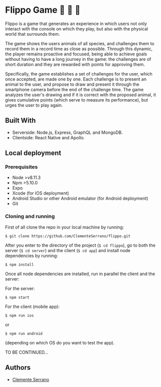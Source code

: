 # Flippo Game :dog: :monkey: :tropical_fish:

Flippo is a game that generates an experience in which users not only interact with the console on which they play, but also with the physical world that surrounds them.

The game shows the users animals of all species, and challenges them to record them in a record time as close as possible. Through this dynamic, the player remains proactive and focused, being able to achieve goals without having to have a long journey in the game: the challenges are of short duration and they are rewarded with points for approving them.

Specifically, the game establishes a set of challenges for the user, which once accepted, are made one by one. Each challenge is to present an animal to the user, and propose to draw and present it through the smartphone camera before the end of the challenge time. The game analyzes the user's drawing and if it is correct with the proposed animal, it gives cumulative points (which serve to measure its performance), but urges the user to play again.

## Built With

- Serverside: Node.js, Express, GraphQL and MongoDB.
- Clientside: React Native and Apollo.

## Local deployment

### Prerequisites

- Node >v8.11.3
- Npm >5.10.0
- Expo
- Xcode (for IOS deployment)
- Android Studio or other Android emulator (for Android deployment)
- Git

### Cloning and running

First of all clone the repo in your local machine by running:

```
$ git clone https://github.com/ClementeSerrano/flippo.git
```

After you enter to the directory of the project (`$ cd flippo`), go to both the server (`$ cd server`) and the client (`$ cd app`) and install node dependencies by running:

```
$ npm install
```

Once all node dependencies are installed, run in parallel the client and the server:

For the server:

```
$ npm start
```

For the client (mobile app):

```
$ npm run ios
```

or

```
$ npm run android
```

(depending on which OS do you want to test the app).

TO BE CONTINUED...

## Authors

- [Clemente Serrano](https://github.com/ClementeSerrano)
